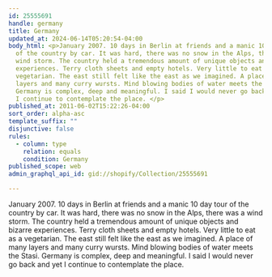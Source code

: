 ```yaml
---
id: 25555691
handle: germany
title: Germany
updated_at: 2024-06-14T05:20:54-04:00
body_html: <p>January 2007. 10 days in Berlin at friends and a manic 10 day tour
  of the country by car. It was hard, there was no snow in the Alps, there was a
  wind storm. The country held a tremendous amount of unique objects and bizarre
  experiences. Terry cloth sheets and empty hotels. Very little to eat as a
  vegetarian. The east still felt like the east as we imagined. A place of many
  layers and many curry wursts. Mind blowing bodies of water meets the Stasi.
  Germany is complex, deep and meaningful. I said I would never go back and yet
  I continue to contemplate the place. </p>
published_at: 2011-06-02T15:22:26-04:00
sort_order: alpha-asc
template_suffix: ""
disjunctive: false
rules:
  - column: type
    relation: equals
    condition: Germany
published_scope: web
admin_graphql_api_id: gid://shopify/Collection/25555691

---
```


January 2007. 10 days in Berlin at friends and a manic 10 day tour of the country by car. It was hard, there was no snow in the Alps, there was a wind storm. The country held a tremendous amount of unique objects and bizarre experiences. Terry cloth sheets and empty hotels. Very little to eat as a vegetarian. The east still felt like the east as we imagined. A place of many layers and many curry wursts. Mind blowing bodies of water meets the Stasi. Germany is complex, deep and meaningful. I said I would never go back and yet I continue to contemplate the place.